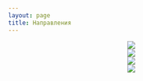 ```yaml
---
layout: page
title: Направления
---
```


<a href="{{ '/micropython/' | relative_url }}" style="display: block; text-align: center;">
    <img src="{{ '/static/title_micropython.png' | relative_url }}">
</a>


<a href="{{ '/atpp_programming/' | relative_url }}" style="display: block; text-align: center;">
    <img src="{{ '/static/title_asutp.png' | relative_url }}">
</a>

<a href="{{ '/telecommunication/' | relative_url }}" style="display: block; text-align: center;">
    <img src="{{ '/static/title_tu.png' | relative_url }}">
</a>

<a href="{{ '/mcu_programming/' | relative_url }}" style="display: block; text-align: center;">
    <img src="{{ '/static/title_mcu.png' | relative_url }}">
</a>